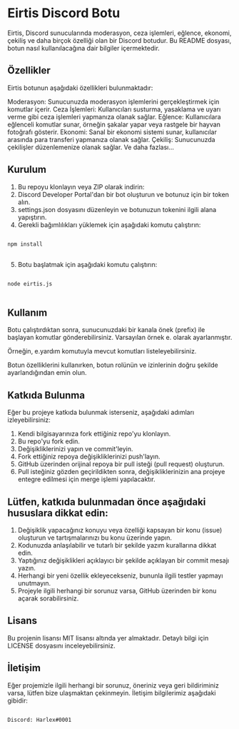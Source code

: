 # Eirtis Discord Botu

Eirtis, Discord sunucularında moderasyon, ceza işlemleri, eğlence, ekonomi, çekiliş ve daha birçok özelliği olan bir Discord botudur. Bu README dosyası, botun nasıl kullanılacağına dair bilgiler içermektedir.

## Özellikler
Eirtis botunun aşağıdaki özellikleri bulunmaktadır:

Moderasyon: Sunucunuzda moderasyon işlemlerini gerçekleştirmek için komutlar içerir.
Ceza İşlemleri: Kullanıcıları susturma, yasaklama ve uyarı verme gibi ceza işlemleri yapmanıza olanak sağlar.
Eğlence: Kullanıcılara eğlenceli komutlar sunar, örneğin şakalar yapar veya rastgele bir hayvan fotoğrafı gösterir.
Ekonomi: Sanal bir ekonomi sistemi sunar, kullanıcılar arasında para transferi yapmanıza olanak sağlar.
Çekiliş: Sunucunuzda çekilişler düzenlemenize olanak sağlar.
Ve daha fazlası...

## Kurulum

1. Bu repoyu klonlayın veya ZIP olarak indirin: <a href="https://github.com/Harlexq/eirtis-v14" target="_blank"></a>
2. Discord Developer Portal'dan bir bot oluşturun ve botunuz için bir token alın.
3. settings.json dosyasını düzenleyin ve botunuzun tokenini ilgili alana yapıştırın.
4. Gerekli bağımlılıkları yüklemek için aşağıdaki komutu çalıştırın:

<pre>
<code>
npm install
</code>
</pre>

5. Botu başlatmak için aşağıdaki komutu çalıştırın:

<pre>
<code>
node eirtis.js
</code>
</pre>


## Kullanım

Botu çalıştırdıktan sonra, sunucunuzdaki bir kanala önek (prefix) ile başlayan komutlar gönderebilirsiniz. Varsayılan örnek e. olarak ayarlanmıştır.

Örneğin, e.yardım komutuyla mevcut komutları listeleyebilirsiniz.

Botun özelliklerini kullanırken, botun rolünün ve izinlerinin doğru şekilde ayarlandığından emin olun.


## Katkıda Bulunma
Eğer bu projeye katkıda bulunmak isterseniz, aşağıdaki adımları izleyebilirsiniz:

1. Kendi bilgisayarınıza fork ettiğiniz repo'yu klonlayın.
2. Bu repo'yu fork edin.
3. Değişikliklerinizi yapın ve commit'leyin.
4. Fork ettiğiniz repoya değişikliklerinizi push'layın.
5. GitHub üzerinden orijinal repoya bir pull isteği (pull request) oluşturun.
6. Pull isteğiniz gözden geçirildikten sonra, değişikliklerinizin ana projeye entegre edilmesi için merge işlemi yapılacaktır.

## Lütfen, katkıda bulunmadan önce aşağıdaki hususlara dikkat edin:

1. Değişiklik yapacağınız konuyu veya özelliği kapsayan bir konu (issue) oluşturun ve tartışmalarınızı bu konu üzerinde yapın.
2. Kodunuzda anlaşılabilir ve tutarlı bir şekilde yazım kurallarına dikkat edin.
3. Yaptığınız değişiklikleri açıklayıcı bir şekilde açıklayan bir commit mesajı yazın.
4. Herhangi bir yeni özellik ekleyecekseniz, bununla ilgili testler yapmayı unutmayın.
5. Projeyle ilgili herhangi bir sorunuz varsa, GitHub üzerinden bir konu açarak sorabilirsiniz.

## Lisans
Bu projenin lisansı MIT lisansı altında yer almaktadır. Detaylı bilgi için LICENSE dosyasını inceleyebilirsiniz.

## İletişim
Eğer projemizle ilgili herhangi bir sorunuz, öneriniz veya geri bildiriminiz varsa, lütfen bize ulaşmaktan çekinmeyin. İletişim bilgilerimiz aşağıdaki gibidir:

<pre>
<code>
Discord: Harlex#0001
</code>
</pre>